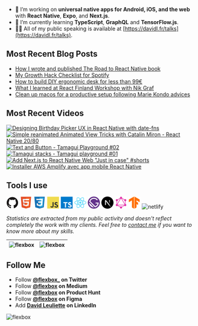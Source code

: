 - 🔭 I’m working on **universal native apps for Android, iOS, and the web** with **React Native**, **Expo**, and **Next.js**.
- 🌱 I’m currently learning **TypeScript**, **GraphQL** and **TensorFlow.js**.
- 👨‍💻 All of my public speaking is available at [https://davidl.fr/talks](https://davidl.fr/talks).

## Most Recent Blog Posts

<!-- MEDIUM:START -->
- [How I wrote and published The Road to React Native book](https://flexbox.medium.com/how-i-wrote-and-published-the-road-to-react-native-book-7ca80fa2fd88?source=rss-cc5b33b54088------2)
- [My Growth Hack Checklist for Spotify](https://flexbox.medium.com/how-i-got-more-than-4000-followers-on-spotify-ae4bcb6d6e73?source=rss-cc5b33b54088------2)
- [How to build DIY ergonomic desk for less than 99€](https://flexbox.medium.com/how-to-build-diy-ergonomic-desk-for-less-than-99-82fa51a0d98e?source=rss-cc5b33b54088------2)
- [What I learned at React Finland Workshop with Nik Graf](https://medium.com/react-finland/what-i-learned-at-react-finland-workshop-with-nik-graf-99c37dc1d8c1?source=rss-cc5b33b54088------2)
- [Clean up macos for a productive setup following Marie Kondo advices](https://blog.usejournal.com/kondo-your-mac-b2443f2ebc2f?source=rss-cc5b33b54088------2)
<!-- MEDIUM:END -->

## Most Recent Videos

<!-- BEGIN YOUTUBE-CARDS -->
[![Designing Birthday Picker UX in React Native with date-fns](https://ytcards.demolab.com/?id=Yhwwfw_MnNw&title=Designing+Birthday+Picker+UX+in+React+Native+with+date-fns&lang=en&timestamp=1706274032&background_color=%230d1117&title_color=%23ffffff&stats_color=%23dedede&max_title_lines=1&width=250&border_radius=5 "Designing Birthday Picker UX in React Native with date-fns")](https://www.youtube.com/watch?v=Yhwwfw_MnNw)
[![Simple reanimated Animated View Tricks with Catalin Miron - React Native 20/80](https://ytcards.demolab.com/?id=A7wJNQ304x4&title=Simple+reanimated+Animated+View+Tricks+with+Catalin+Miron+-+React+Native+20%2F80&lang=en&timestamp=1697122808&background_color=%230d1117&title_color=%23ffffff&stats_color=%23dedede&max_title_lines=1&width=250&border_radius=5 "Simple reanimated Animated View Tricks with Catalin Miron - React Native 20/80")](https://www.youtube.com/watch?v=A7wJNQ304x4)
[![Text and Button - Tamagui Playground #02](https://ytcards.demolab.com/?id=hyw_TD6BOdU&title=Text+and+Button+-+Tamagui+Playground+%2302&lang=en&timestamp=1697025630&background_color=%230d1117&title_color=%23ffffff&stats_color=%23dedede&max_title_lines=1&width=250&border_radius=5 "Text and Button - Tamagui Playground #02")](https://www.youtube.com/watch?v=hyw_TD6BOdU)
[![Tamagui stacks - Tamagui playground #01](https://ytcards.demolab.com/?id=xRfdhK8cx1U&title=Tamagui+stacks+-+Tamagui+playground+%2301&lang=en&timestamp=1696341645&background_color=%230d1117&title_color=%23ffffff&stats_color=%23dedede&max_title_lines=1&width=250&border_radius=5 "Tamagui stacks - Tamagui playground #01")](https://www.youtube.com/watch?v=xRfdhK8cx1U)
[![Add Next.js to React Native Web "Just in case" #shorts](https://ytcards.demolab.com/?id=MLk3KVIK3_Q&title=Add+Next.js+to+React+Native+Web+%22Just+in+case%22+%23shorts&lang=en&timestamp=1691668215&background_color=%230d1117&title_color=%23ffffff&stats_color=%23dedede&max_title_lines=1&width=250&border_radius=5 "Add Next.js to React Native Web \"Just in case\" #shorts")](https://www.youtube.com/watch?v=MLk3KVIK3_Q)
[![Installer AWS Amplify avec app mobile React Native](https://ytcards.demolab.com/?id=8cpUdbgpKq8&title=Installer+AWS+Amplify+avec+app+mobile+React+Native&lang=en&timestamp=1689087605&background_color=%230d1117&title_color=%23ffffff&stats_color=%23dedede&max_title_lines=1&width=250&border_radius=5 "Installer AWS Amplify avec app mobile React Native")](https://www.youtube.com/watch?v=8cpUdbgpKq8)
<!-- END YOUTUBE-CARDS -->

## Tools I use

<p align="left">
  <img src="https://raw.githubusercontent.com/devicons/devicon/master/icons/github/github-original.svg" alt="git" width="32" height="32"/>
  <img src="https://raw.githubusercontent.com/devicons/devicon/master/icons/html5/html5-original.svg" alt="html5" width="32" height="32"/>
  <img src="https://raw.githubusercontent.com/devicons/devicon/master/icons/css3/css3-original.svg" alt="css3" width="32" height="32"/>

  <img src="https://raw.githubusercontent.com/devicons/devicon/master/icons/javascript/javascript-original.svg" alt="javascript" width="32" height="32"/>
  <img src="https://raw.githubusercontent.com/devicons/devicon/master/icons/typescript/typescript-original.svg" alt="typescript" width="32" height="32"/>
  <img src="https://raw.githubusercontent.com/devicons/devicon/master/icons/react/react-original.svg" alt="react" width="32" height="32"/>
  <img src="https://raw.githubusercontent.com/devicons/devicon/master/icons/gatsby/gatsby-plain.svg" alt="gatsby" width="32" height="32"/>
  <img src="https://raw.githubusercontent.com/devicons/devicon/master/icons/nextjs/nextjs-original.svg" alt="nextjs" width="32" height="32"/>
  <img src="https://raw.githubusercontent.com/devicons/devicon/master/icons/graphql/graphql-plain.svg" alt="graphql" width="32" height="32"/>
  <img src="https://raw.githubusercontent.com/devicons/devicon/master/icons/tensorflow/tensorflow-original.svg" alt="tensorflow" width="32" height="32"/>

  <img src="https://www.vectorlogo.zone/logos/netlify/netlify-icon.svg" alt="netlify" width="32" height="32"/>

</p>

<em>Statistics are extracted from my public activity and doesn't reflect completely the work with my clients.</em>
<em>Feel free to <a href="https://davidl.fr/onboading" target="_blank">contact me</a> if you want to know more about my skills.</em>


| <img src="https://github-readme-stats.vercel.app/api?username=flexbox&show_icons=true&theme=buefy" alt="flexbox" />  | <img src="https://github-readme-stats.vercel.app/api/top-langs/?username=flexbox&layout=compact&hide=html&theme=buefy" alt="flexbox" /> |
| ------------- | ------------- |

## Follow Me

- Follow **<a href="https://twitter.com/intent/follow?screen_name=flexbox_">@flexbox_</a> on Twitter**
- Follow **<a href="https://medium.com/@flexbox">@flexbox</a> on Medium**
- Follow **<a href="https://www.producthunt.com/@flexbox">@flexbox</a> on Product Hunt**
- Follow **<a href="https://www.figma.com/@flexbox">@flexbox</a> on Figma**
- Add **<a href="https://www.linkedin.com/in/david-leuliette">David Leuliette</a> on LinkedIn**

<a href="https://github.com/flexbox">
  <img align="left" src="https://komarev.com/ghpvc/?username=flexbox" alt="flexbox" />
</a>
